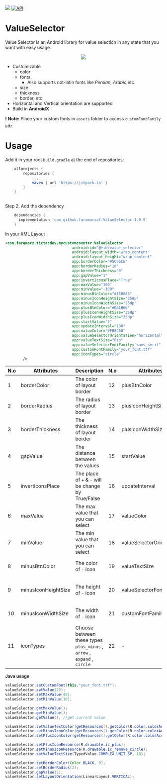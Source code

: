 [![](https://jitpack.io/v/faramarzaf/ValueSelector.svg)](https://jitpack.io/#faramarzaf/ValueSelector)
[![API](https://img.shields.io/badge/API-20%2B-brightgreen.svg?style=flat)](https://android-arsenal.com/api?level=20)
# ValueSelector  


Value Selector is an Android library for value selection in any state that you want with easy usage. 

<p align="center">
<img src="https://raw.github.com/faramarzaf/ValueSelector/master/screenshots/Value Selector.png" />
</p>

- Customizable 
  - color
  - fonts 
    - Also supports not-latin fonts like *Persian*, *Arabic*,etc.
  - size
  - thickness
  - border, etc
- Horizontal and Vertical orientation are supported 
- Build in **AndroidX** 

 :heavy_exclamation_mark: **Note:** Place your custom fonts in `assets` folder to access `customFontFamily` attr. 

# Usage

Add it in your root `build.gradle` at the end of repositories: 

```gradle
	allprojects {
		repositories {
			...
			maven { url 'https://jitpack.io' }
		}
	}
  
```
Step 2. Add the dependency 

```gradle
	dependencies {
	  implementation 'com.github.faramarzaf:ValueSelector:1.0.9'
	}
```

In your XML Layout 

```xml
<com.faramarz.tictacdev.mycustomcounter.ValueSelector
						      android:id="@+id/value_selector"
						      android:layout_width="wrap_content"
						      android:layout_height="wrap_content"
						      app:borderColor="#5C96CE"
						      app:borderRadius="10"
						      app:borderThickness="8"
						      app:gapValue="1"
						      app:invertIconsPlace="True"
						      app:maxValue="100"
						      app:minValue="-100"
						      app:minusBtnColor="#1E88E5"
						      app:minusIconHeightSize="25dp"
						      app:minusIconWidthSize="25dp"
						      app:plusBtnColor="#D81B60"
						      app:plusIconHeightSize="25dp"
						      app:plusIconWidthSize="25dp"
						      app:startValue="5"
						      app:updateInterval="100"
						      app:valueColor="#FB8C00"
						      app:valueSelectorOrientation="horizontal"
						      app:valueTextSize="8sp"
						      app:valueSelectorFontFamily="sans_serif"
						      app:customFontFamily="your_font.ttf"
						      app:iconTypes="circle"
        />
```


|N.o| Attributes | Description |N.o|Attributes|Description|
|-------------| ------------- | -------------|-------------|-------------|-------------|
|1|borderColor|The color of layout border|12|plusBtnColor|The color of `+` icon|
|2|borderRadius|The radius of layout border|13|plusIconHeightSize|The height of `+` icon|
|3|borderThickness|The thickness of layout border|14|plusIconWidthSize|The width of `+` icon|
|4|gapValue|The distance between the values|15|startValue|The number that value selector starts work from that|
|5|invertIconsPlace|The place of `+` & `-` will be change by True/False |16|updateInterval|The time that value changes by long press on plus or minus|
|6|maxValue|The max value that you can select|17|valueColor|The color of value that you choose|
|7|minValue|The min value that you can select|18|valueSelectorOrientation|Vertical or horizontal layout orientation|
|8|minusBtnColor|The color of `-` icon|19|valueTextSize|The text size of value that you select|
|9|minusIconHeightSize|The height of `-` icon |20|valueSelectorFontFamily|Three default fonts: sans_serif, sans and monospace(Without assets fonts) |
|10|minusIconWidthSize|The width of `-` icon |21|customFontFamily|The font that you have in `assets` folder|
|11|iconTypes|Choose between these types `plus_minus` , `arrow` , `expand` , `circle`|22|-|-|  

**Java usage**  

```java
valueSelector.setCustomFont(this,"your_font.ttf");
valueSelector.setValue(25);
valueSelector.setMaxValue(40);
valueSelector.setMinValue(10);

valueSelector.getMaxValue();
valueSelector.getMinValue();
valueSelector.getValue(); //get current value

valueSelector.setValueTextColor(getResources().getColor(R.color.colorAccent));
valueSelector.setMinusIconColor(getResources().getColor(R.color.colorAccent));
valueSelector.setPlusIconColor(getResources().getColor(R.color.colorAccent));

valueSelector.setPlusIconResource(R.drawable.ic_plus);
valueSelector.setMinusIconResource(R.drawable.ic_remove_circle);
valueSelector.setValueTextSize(TypedValue.COMPLEX_UNIT_SP, 18);

valueSelector.setBorderColor(Color.BLACK, 0);
valueSelector.setBorderRadius(2);
valueSelector.gapValue(5);
valueSelector.setLayoutOrientation(LinearLayout.VERTICAL);
       

```
